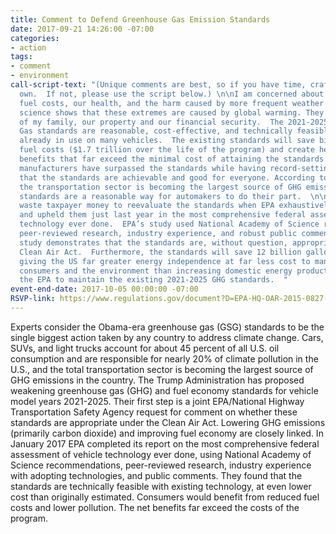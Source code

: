 ```yaml
---
title: Comment to Defend Greenhouse Gas Emission Standards
date: 2017-09-21 14:26:00 -07:00
categories:
- action
tags:
- comment
- environment
call-script-text: "(Unique comments are best, so if you have time, craft one of your
  own.  If not, please use the script below.) \n\nI am concerned about my family’s
  fuel costs, our health, and the harm caused by more frequent weather extremes.  Overwhelming
  science shows that these extremes are caused by global warming. They harm the safety
  of my family, our property and our financial security.  The 2021-2025 Greenhouse
  Gas standards are reasonable, cost-effective, and technically feasible with controls
  already in use on many vehicles.  The existing standards will save billions in consumers’
  fuel costs ($1.7 trillion over the life of the program) and create health and safety
  benefits that far exceed the minimal cost of attaining the standards. So far most
  manufacturers have surpassed the standards while having record-setting sales, showing
  that the standards are achievable and good for everyone. According to DOE analysis,
  the transportation sector is becoming the largest source of GHG emissions, and these
  standards are a reasonable way for automakers to do their part.  \n\nWe should not
  waste taxpayer money to reevaluate the standards when EPA exhaustively reevaluated
  and upheld them just last year in the most comprehensive federal assessment of vehicle
  technology ever done.  EPA’s study used National Academy of Science recommendations,
  peer-reviewed research, industry experience, and robust public comments.  EPA’s
  study demonstrates that the standards are, without question, appropriate under the
  Clean Air Act.  Furthermore, the standards will save 12 billion gallons of oil,
  giving the US far greater energy independence at far less cost to manufacturers,
  consumers and the environment than increasing domestic energy production.   I ask
  the EPA to maintain the existing 2021-2025 GHG standards.  "
event-end-date: 2017-10-05 00:00:00 -07:00
RSVP-link: https://www.regulations.gov/document?D=EPA-HQ-OAR-2015-0827-6325
---
```


Experts consider the Obama-era greenhouse gas (GSG) standards to be the single biggest action taken by any country to address climate change. Cars, SUVs, and light trucks account for about 45 percent of all U.S. oil consumption and are responsible for nearly 20% of climate pollution in the U.S., and the total transportation sector is becoming the largest source of GHG emissions in the country. The Trump Administration has proposed weakening greenhouse gas (GHG) and fuel economy standards for vehicle model years 2021-2025.  Their first step is a joint EPA/National Highway Transportation Safety Agency request for comment on whether these standards are appropriate under the Clean Air Act.  Lowering GHG emissions (primarily carbon dioxide) and improving fuel economy are closely linked.  In January 2017 EPA completed its report on the most comprehensive federal assessment of vehicle technology ever done, using National Academy of Science recommendations, peer-reviewed research, industry experience with adopting technologies, and public comments.   They found that the standards are technically feasible with existing technology, at even lower cost than originally estimated.  Consumers would benefit from reduced fuel costs and lower pollution.  The net benefits far exceed the costs of the program.  